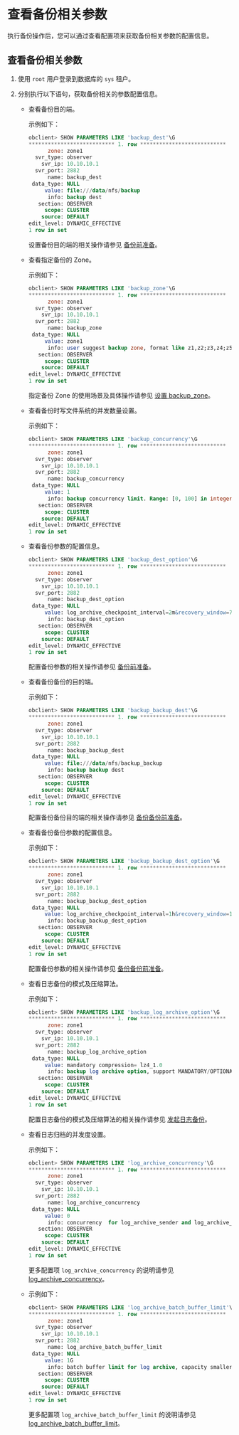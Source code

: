 查看备份相关参数 
=============================

执行备份操作后，您可以通过查看配置项来获取备份相关参数的配置信息。

查看备份相关参数 
-----------------------------

1. 使用 `root` 用户登录到数据库的 `sys` 租户。

   

2. 分别执行以下语句，获取备份相关的参数配置信息。

   * 查看备份目的端。

     示例如下：

     ```sql
     obclient> SHOW PARAMETERS LIKE 'backup_dest'\G
     *************************** 1. row ***************************
           zone: zone1
       svr_type: observer
         svr_ip: 10.10.10.1
       svr_port: 2882
           name: backup_dest
      data_type: NULL
          value: file:///data/nfs/backup
           info: backup dest
        section: OBSERVER
          scope: CLUSTER
         source: DEFAULT
     edit_level: DYNAMIC_EFFECTIVE
     1 row in set
     ```

     

     设置备份目的端的相关操作请参见 [备份前准备](../3.back-up-data-at-the-cluster-level/1.backup-by-using-the-command-line-1/1.preparation-before-backup.md)。
     
   
   * 查看指定备份的 Zone。

     示例如下：

     ```sql
     obclient> SHOW PARAMETERS LIKE 'backup_zone'\G
     *************************** 1. row ***************************
           zone: zone1
       svr_type: observer
         svr_ip: 10.10.10.1
       svr_port: 2882
           name: backup_zone
      data_type: NULL
          value: zone1
           info: user suggest backup zone, format like z1,z2;z3,z4;z5
        section: OBSERVER
          scope: CLUSTER
         source: DEFAULT
     edit_level: DYNAMIC_EFFECTIVE
     1 row in set
     ```

     

     指定备份 Zone 的使用场景及具体操作请参见 [设置 backup_zone](../6.routine-maintenance-1/3.set-backup_zone-1.md)。
     
   
   * 查看备份时写文件系统的并发数量设置。

     示例如下：

     ```sql
     obclient> SHOW PARAMETERS LIKE 'backup_concurrency'\G
     *************************** 1. row ***************************
           zone: zone1
       svr_type: observer
         svr_ip: 10.10.10.1
       svr_port: 2882
           name: backup_concurrency
      data_type: NULL
          value: 1
           info: backup concurrency limit. Range: [0, 100] in integer
        section: OBSERVER
          scope: CLUSTER
         source: DEFAULT
     edit_level: DYNAMIC_EFFECTIVE
     1 row in set
     ```

     
   
   * 查看备份参数的配置信息。

     ```sql
     obclient> SHOW PARAMETERS LIKE 'backup_dest_option'\G
     *************************** 1. row ***************************
           zone: zone1
       svr_type: observer
         svr_ip: 10.10.10.1
       svr_port: 2882
           name: backup_dest_option
      data_type: NULL
          value: log_archive_checkpoint_interval=2m&recovery_window=7d&auto_delete_obsolete_backup=true&log_archive_piece_switch_interval=1d
           info: backup_dest_option
        section: OBSERVER
          scope: CLUSTER
         source: DEFAULT
     edit_level: DYNAMIC_EFFECTIVE
     1 row in set
     ```

     

     配置备份参数的相关操作请参见 [备份前准备](../3.back-up-data-at-the-cluster-level/1.backup-by-using-the-command-line-1/1.preparation-before-backup.md)。
     
   
   * 查看备份备份的目的端。

     示例如下：

     ```sql
     obclient> SHOW PARAMETERS LIKE 'backup_backup_dest'\G
     *************************** 1. row ***************************
           zone: zone1
       svr_type: observer
         svr_ip: 10.10.10.1
       svr_port: 2882
           name: backup_backup_dest
      data_type: NULL
          value: file:///data/nfs/backup_backup
           info: backup backup dest
        section: OBSERVER
          scope: CLUSTER
         source: DEFAULT
     edit_level: DYNAMIC_EFFECTIVE
     1 row in set
     ```

     

     配置备份备份目的端的相关操作请参见 [备份备份前准备](../4.back-up-the-backed-up-data/2.command-line-backup-backup-cluster-level/1.backup-preparation.md)。
     
   
   * 查看备份备份参数的配置信息。

     示例如下：

     ```sql
     obclient> SHOW PARAMETERS LIKE 'backup_backup_dest_option'\G
     *************************** 1. row ***************************
           zone: zone1
       svr_type: observer
         svr_ip: 10.10.10.1
       svr_port: 2882
           name: backup_backup_dest_option
      data_type: NULL
          value: log_archive_checkpoint_interval=1h&recovery_window=14d&auto_delete_obsolete_backup=true
           info: backup_backup_dest_option
        section: OBSERVER
          scope: CLUSTER
         source: DEFAULT
     edit_level: DYNAMIC_EFFECTIVE
     1 row in set
     ```

     

     配置备份参数的相关操作请参见 [备份备份前准备](../4.back-up-the-backed-up-data/2.command-line-backup-backup-cluster-level/1.backup-preparation.md)。
     
   
   * 查看日志备份的模式及压缩算法。

     示例如下：

     ```sql
     obclient> SHOW PARAMETERS LIKE 'backup_log_archive_option'\G
     *************************** 1. row ***************************
           zone: zone1
       svr_type: observer
         svr_ip: 10.10.10.1
       svr_port: 2882
           name: backup_log_archive_option
      data_type: NULL
          value: mandatory compression= lz4_1.0
           info: backup log archive option, support MANDATORY/OPTIONAL, COMPRESSION
        section: OBSERVER
          scope: CLUSTER
         source: DEFAULT
     edit_level: DYNAMIC_EFFECTIVE
     1 row in set
     ```

     

     配置日志备份的模式及压缩算法的相关操作请参见 [发起日志备份](../3.back-up-data-at-the-cluster-level/1.backup-by-using-the-command-line-1/2.initiate-log-backup.md)。
     
   
   * 查看日志归档的并发度设置。

     示例如下：

     ```sql
     obclient> SHOW PARAMETERS LIKE 'log_archive_concurrency'\G
     *************************** 1. row ***************************
           zone: zone1
       svr_type: observer
         svr_ip: 10.10.10.1
       svr_port: 2882
           name: log_archive_concurrency
      data_type: NULL
          value: 0
           info: concurrency  for log_archive_sender and log_archive_spiterRange: [0, ] in integer
        section: OBSERVER
          scope: CLUSTER
         source: DEFAULT
     edit_level: DYNAMIC_EFFECTIVE
     1 row in set
     ```

     

     更多配置项 `log_archive_concurrency` 的说明请参见 [log_archive_concurrency](../../../13.system-reference/1.reference-mysql-mode/3.system-configuration-items-1/3.cluster-level-configuration-items-1/129.log_archive_concurrency-1-2-3.md)。
     
   
   * 示例如下：

     ```sql
     obclient> SHOW PARAMETERS LIKE 'log_archive_batch_buffer_limit'\G
     *************************** 1. row ***************************
           zone: zone1
       svr_type: observer
         svr_ip: 10.10.10.1
       svr_port: 2882
           name: log_archive_batch_buffer_limit
      data_type: NULL
          value: 1G
           info: batch buffer limit for log archive, capacity smaller than 1G only for mini mode, Range: [4M, max)
        section: OBSERVER
          scope: CLUSTER
         source: DEFAULT
     edit_level: DYNAMIC_EFFECTIVE
     1 row in set
     ```

     

     更多配置项 `log_archive_batch_buffer_limit` 的说明请参见 [log_archive_batch_buffer_limit](../../../13.system-reference/1.reference-mysql-mode/3.system-configuration-items-1/3.cluster-level-configuration-items-1/127.log_archive_batch_buffer_limit-1-2-3.md)。
     
   

   



